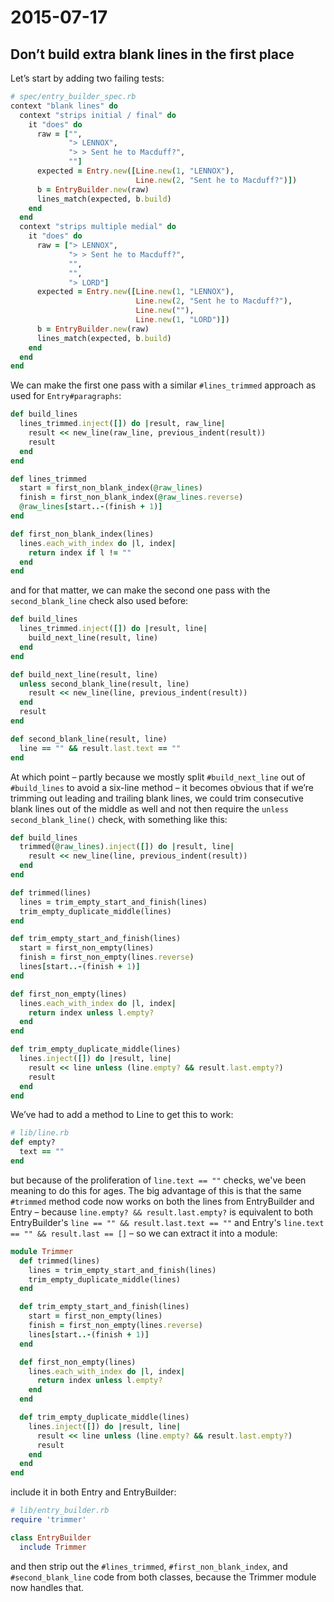 # 2015-07-17

## Don’t build extra blank lines in the first place

Let’s start by adding two failing tests:

```ruby
# spec/entry_builder_spec.rb
context "blank lines" do
  context "strips initial / final" do
    it "does" do
      raw = ["",
             "> LENNOX",
             "> > Sent he to Macduff?",
             ""]
      expected = Entry.new([Line.new(1, "LENNOX"),
                            Line.new(2, "Sent he to Macduff?")])
      b = EntryBuilder.new(raw)
      lines_match(expected, b.build)
    end
  end
  context "strips multiple medial" do
    it "does" do
      raw = ["> LENNOX",
             "> > Sent he to Macduff?",
             "",
             "",
             "> LORD"]
      expected = Entry.new([Line.new(1, "LENNOX"),
                            Line.new(2, "Sent he to Macduff?"),
                            Line.new(""),
                            Line.new(1, "LORD")])
      b = EntryBuilder.new(raw)
      lines_match(expected, b.build)
    end
  end
end
```

We can make the first one pass with a similar `#lines_trimmed` approach as used for `Entry#paragraphs`:

```ruby
def build_lines
  lines_trimmed.inject([]) do |result, raw_line|
    result << new_line(raw_line, previous_indent(result))
    result
  end
end

def lines_trimmed
  start = first_non_blank_index(@raw_lines)
  finish = first_non_blank_index(@raw_lines.reverse)
  @raw_lines[start..-(finish + 1)]
end

def first_non_blank_index(lines)
  lines.each_with_index do |l, index|
    return index if l != ""
  end
end
```

and for that matter, we can make the second one pass with the `second_blank_line` check also used before:

```ruby
def build_lines
  lines_trimmed.inject([]) do |result, line|
    build_next_line(result, line)
  end
end

def build_next_line(result, line)
  unless second_blank_line(result, line)
    result << new_line(line, previous_indent(result))
  end
  result
end

def second_blank_line(result, line)
  line == "" && result.last.text == ""
end
```

At which point – partly because we mostly split `#build_next_line` out of `#build_lines` to avoid a six-line method – it becomes obvious that if we’re trimming out leading and trailing blank lines, we could trim consecutive blank lines out of the middle as well and not then require the `unless second_blank_line()` check, with something like this:

```ruby
def build_lines
  trimmed(@raw_lines).inject([]) do |result, line|
    result << new_line(line, previous_indent(result))
  end
end

def trimmed(lines)
  lines = trim_empty_start_and_finish(lines)
  trim_empty_duplicate_middle(lines)
end

def trim_empty_start_and_finish(lines)
  start = first_non_empty(lines)
  finish = first_non_empty(lines.reverse)
  lines[start..-(finish + 1)]
end

def first_non_empty(lines)
  lines.each_with_index do |l, index|
    return index unless l.empty?
  end
end

def trim_empty_duplicate_middle(lines)
  lines.inject([]) do |result, line|
    result << line unless (line.empty? && result.last.empty?)
    result
  end
end
```

We’ve had to add a method to Line to get this to work:

```ruby
# lib/line.rb
def empty?
  text == ""
end
```

but because of the proliferation of `line.text == ""` checks, we've been meaning to do this for ages.  The big advantage of this is that the same `#trimmed` method code now works on both the lines from EntryBuilder and Entry – because `line.empty? && result.last.empty?` is equivalent to both EntryBuilder's `line == "" && result.last.text == ""` and Entry's `line.text == "" && result.last == []` – so we can extract it into a module:

```ruby
module Trimmer
  def trimmed(lines)
    lines = trim_empty_start_and_finish(lines)
    trim_empty_duplicate_middle(lines)
  end

  def trim_empty_start_and_finish(lines)
    start = first_non_empty(lines)
    finish = first_non_empty(lines.reverse)
    lines[start..-(finish + 1)]
  end

  def first_non_empty(lines)
    lines.each_with_index do |l, index|
      return index unless l.empty?
    end
  end

  def trim_empty_duplicate_middle(lines)
    lines.inject([]) do |result, line|
      result << line unless (line.empty? && result.last.empty?)
      result
    end
  end
end
```

include it in both Entry and EntryBuilder:

```ruby
# lib/entry_builder.rb
require 'trimmer'

class EntryBuilder
  include Trimmer
```

and then strip out the `#lines_trimmed`, `#first_non_blank_index`, and `#second_blank_line` code from both classes, because the Trimmer module now handles that.
